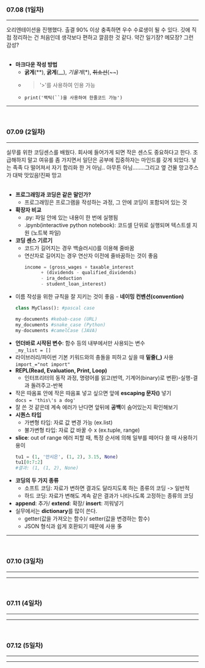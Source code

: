 ###  07.08 (1일차)
---
오리엔테이션을 진행했다. 출결 90% 이상 충족하면 우수 수료생이 될 수 있다. 깃에 직접 정리하는 건 처음인데 생각보다 편하고 깔끔한 것 같다. 약간 일기장? 메모장? 그런 감성? <br><br> 
- **마크다운 작성 방법**
    - **굵게**(**), __굵게__(__), *기울게*(*), ~~취소선~~(~~)
    - > '>'를 사용하여 인용 가능
    - `print('백틱(``)을 사용하여 한줄코드 가능')`
***
<br> 

###  07.09 (2일차)
---
실무를 위한 코딩센스를 배웠다. 회사에 들어가게 되면 작은 센스도 중요하다고 한다. 조급해하지 말고 여유를 좀 가지면서 일단은 공부에 집중하자는 마인드를 갖게 되었다. 넣는 족족 다 떨어져서 자기 합리화 한 거 아님.. 아무튼 아님........그리고 옆 건물 망고주스가 대박 맛있음!진짜 망고<br><br> 
- **프로그래밍과 코딩은 같은 말인가?**
  - 프로그래밍은 프로그램을 작성하는 과정, 그 안에 코딩이 포함되어 있는 것 
- **확장자 비교**
  - .py: 파일 안에 있는 내용이 한 번에 실행됨
  - .ipynb(interactive python notebook): 코드셀 단위로 실행되며 텍스트셀 지원 (노트북 파일)
- **코딩 센스 기르기**
  - 코드가 길어지는 경우 백슬러시(\)를 이용해 줄바꿈
  - 연산자로 길어지는 경우 연산자 이전에 줄바꿈하는 것이 좋음
    ```python
    income = (gross_wages + taxable_interest
          + (dividends - qualified_dividends)
          - ira_deduction
          - student_loan_interest)
    ```
- 이름 작성을 위한 규칙을 잘 지키는 것이 좋음 - **네이밍 컨벤션(convention)**
  ```python
  class MyClass(): #pascal case

  my-documents #kebab-case (URL)
  my_documents #snake_case (Python)
  my-documents #camelCase (JAVA)
  ```
- **언더바로 시작된 변수**: 함수 등의 내부에서만 사용되는 변수<br>
    `_my_list = []`
- 라이브러리/파이썬 기본 키워드와의 충돌을 피하고 싶을 때 **밑줄(_)** 사용<br>
  `import_="not import"`
- **REPL(Read, Evaluation, Print, Loop)**
  - 인터프리터의 동작 과정, 명령어를 읽고(번역, 기계어(binary)로 변환)-실행-결과 돌려주고-반복
- 작은 따옴표 안에 작은 따음표 넣고 싶으면 앞에 **escaping 문자(\)** 넣기 <br>
    `docs = 'this\'s a dog'`
- 잘 쓴 것 같은데 계속 에러가 난다면 앞뒤에 **공백**이 숨어있는지 확인해보기
- **시퀀스 타입**
  - 가변형 타입: 자료 값 변경 가능 (ex.list)
  - 불가변형 타입: 자료 값 바꿀 수 x (ex.tuple, range)
- **slice**: out of range 에러 피할 때, 특정 순서에 의해 일부를 떼어다 쓸 때 사용하기 용이 
  ```python
  tu1 = (1, '안시은', (1, 2), 3.15, None)
  tu1[0:7:2]
  #결과: (1, (1, 2), None)
    ```
- **코딩의 두 가지 종류**
    - 소프트 코딩: 자료가 변하면 결과도 달라지도록 하는 종류의 코딩 -> 일반적
    - 하드 코딩: 자료가 변해도 계속 같은 결과가 나타나도록 고정하는 종류의 코딩
- **append**: 추가/ **extend**: 확장/ **insert**: 끼워넣기
- 실무에서는 **dictionary**를 많이 쓴다. 
    - getter(값을 가져오는 함수)/ setter(값을 변경하는 함수)
  - JSON 형식과 쉽게 호환되기 때문에 사용 多

***
<br> 

###  07.10 (3일차)
---

***
<br> 

###  07.11 (4일차)
---

***
<br> 

###  07.12 (5일차)
---

***
<br> 

